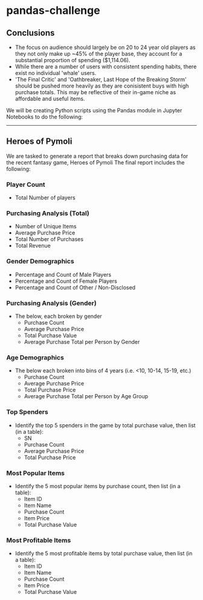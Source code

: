 # pandas-challenge

## Conclusions
- The focus on audience should largely be on 20 to 24 year old players as they not only make up ~45% of the player base, they account for a substantial proportion of spending ($1,114.06).
- While there are a number of users with consistent spending habits, there exist no individual 'whale' users.
- 'The Final Critic' and 'Oathbreaker, Last Hope of the Breaking Storm' should be pushed more heavily as they are conisistent buys with high purchase totals. This may be reflective of their in-game niche as affordable and useful items.

We will be creating Python scripts using the Pandas module in Jupyter Notebooks to do the following:

---

## **Heroes of Pymoli**
We are tasked to generate a report that breaks down purchasing data for the recent fantasy game, Heroes of Pymoli
The final report includes the following:

### **Player Count**
- Total Number of players

### **Purchasing Analysis (Total)**
- Number of Unique Items
- Average Purchase Price
- Total Number of Purchases
- Total Revenue

### **Gender Demographics**
- Percentage and Count of Male Players
- Percentage and Count of Female Players
- Percentage and Count of Other / Non-Disclosed

### **Purchasing Analysis (Gender)**
- The below, each broken by gender
  - Purchase Count
  - Average Purchase Price
  - Total Purchase Value
  - Average Purchase Total per Person by Gender
  
### **Age Demographics**
- The below each broken into bins of 4 years (i.e. <10, 10-14, 15-19, etc.)
  - Purchase Count
  - Average Purchase Price
  - Total Purchase Price
  - Average Purchase Total per Person by Age Group
  
### **Top Spenders**
- Identify the top 5 spenders in the game by total purchase value, then list (in a table):
  - SN
  - Purchase Count
  - Average Purchase Price
  - Total Purchase Price
  
### **Most Popular Items**
- Identify the 5 most popular items by purchase count, then list (in a table):
  - Item ID
  - Item Name
  - Purchase Count
  - Item Price
  - Total Purchase Value
  
### **Most Profitable Items**
- Identify the 5 most profitable items by total purchase value, then list (in a table):
  - Item ID
  - Item Name
  - Purchase Count
  - Item Price
  - Total Purchase Value
